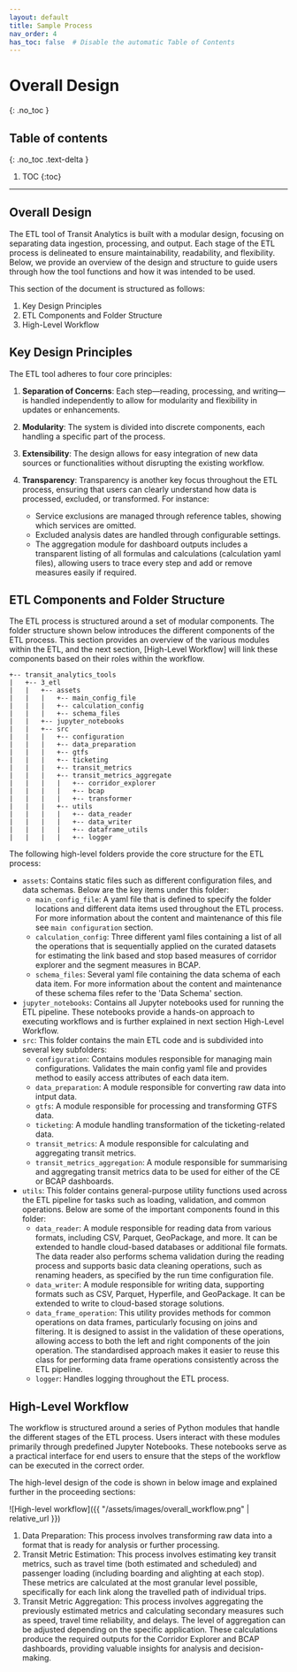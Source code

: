 ```yaml
---
layout: default
title: Sample Process
nav_order: 4
has_toc: false  # Disable the automatic Table of Contents
---
```



# Overall Design
{: .no_toc }
## Table of contents
{: .no_toc .text-delta }

1. TOC
{:toc}

---

## Overall Design

The ETL tool of Transit Analytics is built with a modular design, focusing on separating data ingestion, processing, and
output. Each stage of the ETL process is delineated to ensure maintainability, readability, and flexibility.
Below, we provide an overview of the design and structure to guide users through how the tool functions and how it was
intended to be used. 

This section of the document is structured as follows: 
1. Key Design Principles
2. ETL Components and Folder Structure
3. High-Level Workflow

## Key Design Principles

The ETL tool adheres to four core principles:

1. **Separation of Concerns**: Each step—reading, processing, and writing—is handled independently to allow for modularity and flexibility in updates or enhancements.

2. **Modularity**: The system is divided into discrete components, each handling a specific part of the process.

3. **Extensibility**: The design allows for easy integration of new data sources or functionalities without disrupting the existing workflow.

4. **Transparency**: Transparency is another key focus throughout the ETL process, ensuring that users can clearly understand how data is processed, excluded, or transformed. For instance:
    - Service exclusions are managed through reference tables, showing which services are omitted.
    - Excluded analysis dates are handled through configurable settings.
    - The aggregation module for dashboard outputs includes a transparent listing of all formulas and calculations (calculation yaml files), allowing users to trace every step and add or remove measures easily if required.

## ETL Components and Folder Structure

The ETL process is structured around a set of modular components. The folder structure shown below introduces the different components of the ETL process. This section provides an overview of the various modules within the ETL, and the next section, [High-Level Workflow] will link these components based on their roles within the workflow.

```shell
+-- transit_analytics_tools
|   +-- 3_etl
|   |   +-- assets
|   |   |   +-- main_config_file
|   |   |   +-- calculation_config
|   |   |   +-- schema_files
|   |   +-- jupyter_notebooks
|   |   +-- src
|   |   |   +-- configuration
|   |   |   +-- data_preparation
|   |   |   +-- gtfs
|   |   |   +-- ticketing
|   |   |   +-- transit_metrics
|   |   |   +-- transit_metrics_aggregate
|   |   |   |   +-- corridor_explorer
|   |   |   |   +-- bcap
|   |   |   |   +-- transformer
|   |   |   +-- utils
|   |   |   |   +-- data_reader
|   |   |   |   +-- data_writer
|   |   |   |   +-- dataframe_utils
|   |   |   |   +-- logger
```

The following high-level folders provide the core structure for the ETL process:

- `assets`: Contains static files such as different configuration files, and data schemas. Below are the key items under this folder:
  - `main_config_file`: A yaml file that is defined to specify the folder locations and different data items used throughout the ETL process. For more information about the content and maintenance of this file see `main configuration` section.  
  - `calculation_config`: Three different yaml files containing a list of all the operations that is sequentially applied on the curated datasets for estimating the link based and stop based measures of corridor explorer and the segment measures in BCAP. 
  - `schema_files`: Several yaml file containing the data schema of each data item. For more information about the content and maintenance of these schema files refer to the 'Data Schema' section. 
- `jupyter_notebooks`: Contains all Jupyter notebooks used for running the ETL pipeline. These notebooks provide a hands-on approach to executing workflows and is further explained in next section High-Level Workflow.
- `src`: This folder contains the main ETL code and is subdivided into several key subfolders:
  - `configuration`: Contains modules responsible for managing main configurations. Validates the main config yaml file and provides method to easily access attributes of each data item.
  - `data_preparation`: A module responsible for converting raw data into intput data.
  - `gtfs`: A module responsible for processing and transforming GTFS data.
  - `ticketing`: A module handling transformation of the ticketing-related data.
  - `transit_metrics`: A module responsible for calculating and aggregating transit metrics.
  - `transit_metrics_aggregation`: A module responsible for summarising and aggregating transit metrics data to be used for either of the CE or BCAP dashboards.
- `utils`: This folder contains general-purpose utility functions used across the ETL pipeline for tasks such as loading, validation, and common operations. Below are some of the important components found in this folder:
  - `data_reader`: A module responsible for reading data from various formats, including CSV, Parquet, GeoPackage, and more. It can be extended to handle cloud-based databases or additional file formats. The data reader also performs schema validation during the reading process and supports basic data cleaning operations, such as renaming headers, as specified by the run time configuration file.
  - `data_writer`: A module responsible for writing data, supporting formats such as CSV, Parquet, Hyperfile, and GeoPackage. It can be extended to write to cloud-based storage solutions. 
  - `data_frame_operation`: This utility provides methods for common operations on data frames, particularly focusing on joins and filtering. It is designed to assist in the validation of these operations, allowing access to both the left and right components of the join operation. The standardised approach makes it easier to reuse this class for performing data frame operations consistently across the ETL pipeline.
  - `logger`: Handles logging throughout the ETL process. 


## High-Level Workflow

The workflow is structured around a series of Python modules that handle the different stages of the ETL process. Users
interact with these modules primarily through predefined Jupyter Notebooks. These notebooks serve as a practical
interface for end users to ensure that the steps of the workflow can be executed in the correct order.

The high-level design of the code is shown in below image and explained further in the proceeding sections:

![High-level workflow]({{ "/assets/images/overall_workflow.png" | relative_url }})

1. Data Preparation: This process involves transforming raw data into a format that is ready for analysis or further processing.
2. Transit Metric Estimation:  This process involves estimating key transit metrics, such as travel time (both estimated and scheduled) and passenger loading (including boarding and alighting at each stop). These metrics are calculated at the most granular level possible, specifically for each link along the travelled path of individual trips.
3. Transit Metric Aggregation: This process involves aggregating the previously estimated metrics and calculating secondary measures such as speed, travel time reliability, and delays. The level of aggregation can be adjusted depending on the specific application. These calculations produce the required outputs for the Corridor Explorer and BCAP dashboards, providing valuable insights for analysis and decision-making. 